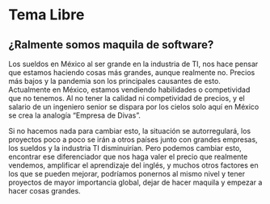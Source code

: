 <h1>Tema Libre</h1>
<h2>¿Ralmente somos maquila de software?</h2>

Los sueldos en México al ser grande en la industria de TI, nos hace pensar que estamos haciendo cosas más grandes, aunque realmente no. Precios más bajos y la pandemia son los principales causantes de esto. Actualmente en México, estamos vendiendo habilidades o competividad que no tenemos. Al no tener la calidad ni competividad de precios, y el salario de un ingeniero senior se dispara por los cielos solo aquí en México se crea la analogía “Empresa de Divas”.

Si no hacemos nada para cambiar esto, la situación se autorregulará, los proyectos poco a poco se irán a otros países junto con grandes empresas, los sueldos y la industria TI disminuirían. Pero podemos cambiar esto, encontrar ese diferenciador que nos haga valer el precio que realmente vendemos, amplificar el aprendizaje del inglés, y muchos otros factores en los que se pueden mejorar, podríamos ponernos al mismo nivel y tener proyectos de mayor importancia global, dejar de hacer maquila y empezar a hacer cosas grandes.
